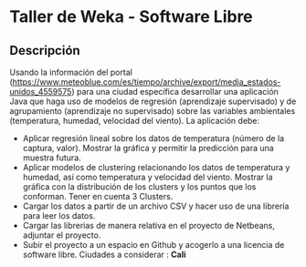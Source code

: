 # Taller de Weka - Software Libre

## Descripción
Usando la información del portal
(https://www.meteoblue.com/es/tiempo/archive/export/media_estados-unidos_4559575) para una
ciudad específica desarrollar una aplicación Java que haga uso de modelos de regresión
(aprendizaje supervisado) y de agrupamiento (aprendizaje no supervisado) sobre las variables
ambientales (temperatura, humedad, velocidad del viento). La aplicación debe:
- Aplicar regresión lineal sobre los datos de temperatura (número de la captura, valor). Mostrar la gráfica y
permitir la predicción para una muestra futura.
- Aplicar modelos de clustering relacionando los datos de temperatura y humedad, así como temperatura y
velocidad del viento. Mostrar la gráfica con la distribución de los clusters y los puntos que los conforman.
Tener en cuenta 3 Clusters.
- Cargar los datos a partir de un archivo CSV y hacer uso de una librería para leer los datos.
- Cargar las librerias de manera relativa en el proyecto de Netbeans, adjuntar el proyecto.
- Subir el proyecto a un espacio en Github y acogerlo a una licencia de software libre.
Ciudades a considerar : **Cali**
